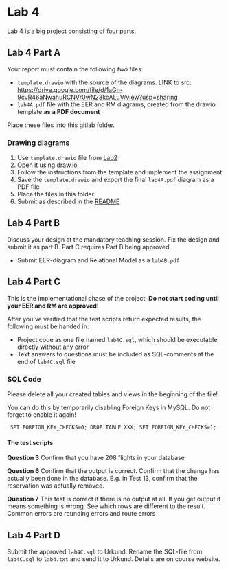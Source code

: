# Lab 4 

Lab 4 is a big project consisting of four parts. 

## Lab 4 Part A
Your report must contain the following *two* files:

* `template.drawio` with the source of the diagrams. LINK to src: https://drive.google.com/file/d/1aGn-9cvR46aNwahuRCNVr0wN23kcALuV/view?usp=sharing
* `lab4A.pdf` file with the EER and RM diagrams, created from the drawio template **as a PDF document**

Place these files into this gitlab folder.

### Drawing diagrams
1. Use `template.drawio` file from [Lab2](https://gitlab.liu.se/olaha93/db/-/tree/master/lab2)
2. Open it using [draw.io](https://www.draw.io)
3. Follow the instructions from the template and implement the assignment
4. Save the `template.drawio` and export the final `lab4A.pdf` diagram as a PDF file
5. Place the files in this folder
5. Submit as described in the [README](https://gitlab.liu.se/olaha93/db/-/blob/master/README.md)

## Lab 4 Part B
Discuss your design at the mandatory teaching session. 
Fix the design and submit it as part B. Part C requires Part B being approved.

* Submit EER-diagram and Relational Model as a `lab4B.pdf`

## Lab 4 Part C
This is the implementational phase of the project. **Do not start coding until your EER and RM are approved!**

After you've verified that the test scripts return expected results, the following must be handed in: 

<!--* Functional dependencies for all relations as .txt or .pdf-->
* Project code as one file named `lab4C.sql`, which should be executable directly without any error
* Text answers to questions must be included as SQL-comments at the end of `lab4C.sql` file
<!--* An identified secondary index as  SQL-comments in the `lab4C.sql` file (do not implement it), place at the end of the file
* * A file named q10b.sql that is your modified version of Question10MakeBooking.sql

### Functional dependencies 
Find the Candidate keys, primary keys and whether the tables are in BCNF or not. If it is not in BCNF, motivate why! 
-->

### SQL Code
Please delete all your created tables and views in the beginning of the file!

You can do this by temporarily disabling Foreign Keys in MySQL. Do not forget to enable it again!

`
SET FOREIGN_KEY_CHECKS=0;
DROP TABLE XXX;
SET FOREIGN_KEY_CHECKS=1;`

#### The test scripts

**Question 3** 
Confirm that you have 208 flights in your database


**Question 6**
Confirm that the output is correct. 
Confirm that the change has actually been done in the database. E.g. in Test 13, confirm that the reservation was actually removed. 


**Question 7**
This test is correct if there is no output at all. If you get output it means something is wrong. See which rows are different to the result. 
Common errors are rounding errors and route errors

<!--#### Issues
You will most likely run into problems during the coding phase! Create issues, tag your lab assistant and reference the part of the code where you have a problem. -->

## Lab 4 Part D
Submit the approved `lab4C.sql` to Urkund. Rename the SQL-file from `lab4C.sql` to `lab4.txt` and send it to Urkund. Details are on course website.


